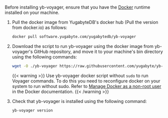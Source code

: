 <!--
+++
private=true
+++
-->

Before installing yb-voyager, ensure that you have the [Docker](https://docs.docker.com/get-docker/) runtime installed on your machine.

1. Pull the docker image from YugabyteDB's docker hub (Pull the version from docker.io) as follows:

    ```sh
    docker pull software.yugabyte.com/yugabytedb/yb-voyager
    ```

1. Download the script to run yb-voyager using the docker image from yb-voyager's GitHub repository, and move it to your machine's bin directory using the following commands:

    ```sh
    wget -O ./yb-voyager https://raw.githubusercontent.com/yugabyte/yb-voyager/main/docker/yb-voyager-docker && chmod +x ./yb-voyager && sudo mv yb-voyager /usr/local/bin/yb-voyager
    ```

    {{< warning >}}
Use yb-voyager docker script without `sudo` to run Voyager commands. To do this you need to reconfigure docker on your system to run without sudo. Refer to [Manage Docker as a non-root user](https://docs.docker.com/engine/install/linux-postinstall/#manage-docker-as-a-non-root-user) in the Docker documentation.
    {{< /warning >}}

1. Check that yb-voyager is installed using the following command:

    ```sh
    yb-voyager version
    ```
